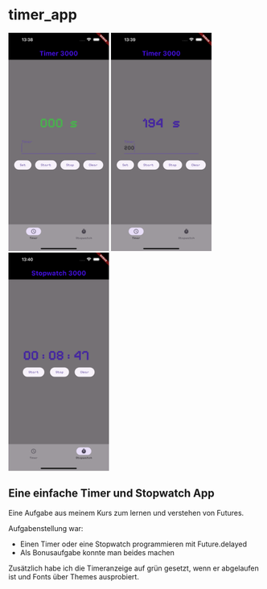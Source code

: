# timer_app

<img src="screenshots/timer_start_screen.png" width="200" /> <img src="screenshots/timer_run_screen.png" width="200" /> <img src="screenshots/stopwatch_screen.png" width="200" />


## Eine einfache Timer und Stopwatch App

Eine Aufgabe aus meinem Kurs zum lernen und verstehen von Futures.<br />

Aufgabenstellung war:
- Einen Timer oder eine Stopwatch programmieren mit Future.delayed
- Als Bonusaufgabe konnte man beides machen

Zusätzlich habe ich die Timeranzeige auf grün gesetzt, wenn er abgelaufen ist
und Fonts über Themes ausprobiert.

